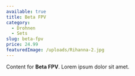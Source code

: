 ```yaml
---
available: true
title: Beta FPV
category:
  - Drohnen
  - Sets
slug: beta-fpv
price: 24.99
featuredImage: /uploads/Rihanna-2.jpg
---
```


Content for **Beta FPV**. Lorem ipsum dolor sit amet.
